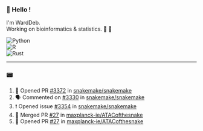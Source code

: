 ### :robot: Hello !

I'm WardDeb.  
Working on bioinformatics & statistics. 🧬 🧪  

![Python](https://img.shields.io/badge/python-3670A0?style=for-the-badge&logo=python&logoColor=ffdd54)  
![R](https://img.shields.io/badge/r-%23276DC3.svg?style=for-the-badge&logo=r&logoColor=white)  
![Rust](https://img.shields.io/badge/rust-%23000000.svg?style=for-the-badge&logo=rust&logoColor=white)  

---

### :pager:

<!--START_SECTION:activity-->
1. 💪 Opened PR [#3372](https://github.com/snakemake/snakemake/pull/3372) in [snakemake/snakemake](https://github.com/snakemake/snakemake)
2. 🗣 Commented on [#3330](https://github.com/snakemake/snakemake/issues/3330#issuecomment-2710871715) in [snakemake/snakemake](https://github.com/snakemake/snakemake)
3. ❗ Opened issue [#3354](https://github.com/snakemake/snakemake/issues/3354) in [snakemake/snakemake](https://github.com/snakemake/snakemake)
4. 🎉 Merged PR [#27](https://github.com/maxplanck-ie/ATACofthesnake/pull/27) in [maxplanck-ie/ATACofthesnake](https://github.com/maxplanck-ie/ATACofthesnake)
5. 💪 Opened PR [#27](https://github.com/maxplanck-ie/ATACofthesnake/pull/27) in [maxplanck-ie/ATACofthesnake](https://github.com/maxplanck-ie/ATACofthesnake)
<!--END_SECTION:activity-->

